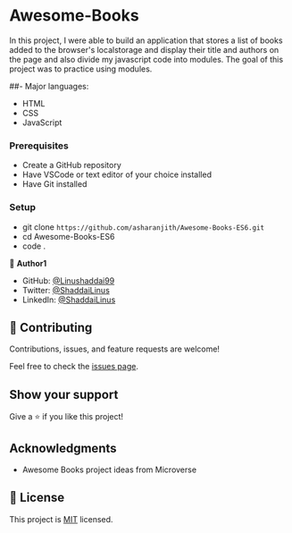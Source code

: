 # Awesome-Books
In this project, I were able to build an application that stores a list of books added to the browser's localstorage and display their title and authors on the page and also divide my javascript code into modules. The goal of this project was to practice using modules.

##- Major languages: 
- HTML
- CSS
- JavaScript

### Prerequisites
- Create a GitHub repository
- Have VSCode or text editor of your choice installed
- Have Git installed

### Setup
- git clone `https://github.com/asharanjith/Awesome-Books-ES6.git`
- cd Awesome-Books-ES6
- code .


👤 **Author1**

- GitHub: [@Linushaddai99](https://github.com/Linushaddai99)
- Twitter: [@ShaddaiLinus](https://twitter.com/ShaddaiLinus)
- LinkedIn: [@ShaddaiLinus](https://www.linkedin.com/in/linusshaddai/)


## 🤝 Contributing

Contributions, issues, and feature requests are welcome!

Feel free to check the [issues page](../../issues/).

## Show your support

Give a ⭐️ if you like this project!

## Acknowledgments

- Awesome Books project ideas from Microverse 

## 📝 License

This project is [MIT](./LICENSE) licensed.